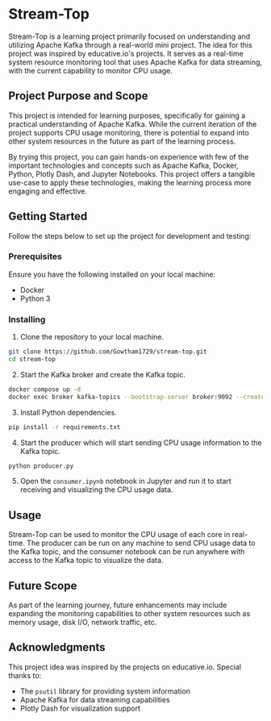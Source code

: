 # Stream-Top

Stream-Top is a learning project primarily focused on understanding and utilizing Apache Kafka through a real-world mini
project. The idea for this project was inspired by educative.io's projects. It serves as a real-time system resource
monitoring tool that uses Apache Kafka for data streaming, with the current capability to monitor CPU usage.

## Project Purpose and Scope

This project is intended for learning purposes, specifically for gaining a practical understanding of Apache Kafka.
While the current iteration of the project supports CPU usage monitoring, there is potential to expand into other system
resources in the future as part of the learning process.

By trying this project, you can gain hands-on experience with few of the important technologies and concepts such as
Apache Kafka, Docker, Python, Plotly Dash, and Jupyter Notebooks. This project offers a tangible use-case to apply these
technologies, making the learning process more engaging and effective.

## Getting Started

Follow the steps below to set up the project for development and testing:

### Prerequisites

Ensure you have the following installed on your local machine:

- Docker
- Python 3

### Installing

1. Clone the repository to your local machine.

```bash
git clone https://github.com/Gowtham1729/stream-top.git
cd stream-top
```

2. Start the Kafka broker and create the Kafka topic.

```bash
docker compose up -d
docker exec broker kafka-topics --bootstrap-server broker:9092 --create --topic top-events
```

3. Install Python dependencies.

```bash
pip install -r requirements.txt
```

4. Start the producer which will start sending CPU usage information to the Kafka topic.

```bash
python producer.py
```

5. Open the `consumer.ipynb` notebook in Jupyter and run it to start receiving and visualizing the CPU usage data.

## Usage

Stream-Top can be used to monitor the CPU usage of each core in real-time. The producer can be run on any machine to
send CPU usage data to the Kafka topic, and the consumer notebook can be run anywhere with access to the Kafka topic to
visualize the data.

## Future Scope

As part of the learning journey, future enhancements may include expanding the monitoring capabilities to other system
resources such as memory usage, disk I/O, network traffic, etc.

## Acknowledgments

This project idea was inspired by the projects on educative.io. Special thanks to:

- The `psutil` library for providing system information
- Apache Kafka for data streaming capabilities
- Plotly Dash for visualization support
